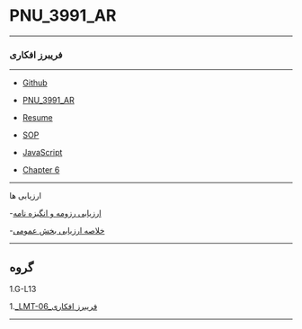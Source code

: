 
# PNU_3991_AR

----------

###  فریبرز افکاری

----------

- [Github](https://github.com/Fariborz-Afkari)

- [PNU_3991_AR](https://github.com/Fariborz-Afkari/PNU_3991_AR)

- [Resume](https://fariborz-afkari.github.io/Resume/)

- [SOP](https://fariborz-afkari.github.io/SOP/)

- [JavaScript](https://github.com/Fariborz-Afkari/Degrees/blob/main/certificate.pdf)

- [Chapter 6](https://github.com/Fariborz-Afkari/PNU_3991_AR/blob/main/all2.mp3) 
--------------

ارزیابی ها

-[ارزیابی رزومه و انگیزه نامه](https://github.com/Fariborz-Afkari/PNU_3991_AR/blob/main/XX_CV_CheckList_AR_3991.docx)

-[خلاصه ارزیابی بخش عمومی](https://github.com/Fariborz-Afkari/PNU_3991_AR/blob/main/XX_GeneralSection_CheckList_AR_3991.docx)

--------------

## گروه

1.G-L13

1.[_LMT-06_فریبرز افکاری](https://github.com/AliRazavi-edu/PNU_3991/tree/master/_BSc/Theory-of-Languages-and-Machines/_1115157_02/06_%D9%81%D8%B1%D9%8A%D8%A8%D8%B1%D8%B2%20%D8%A7%D9%81%D9%83%D8%A7%D8%B1%D9%8A) 

-------------------
